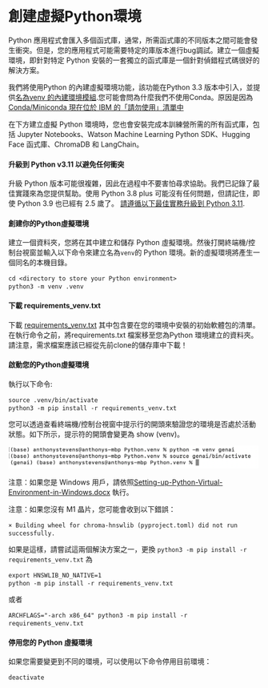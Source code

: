 # 創建虛擬Python環境
Python 應用程式會匯入多個函式庫，通常，所需函式庫的不同版本之間可能會發生衝突。但是，您的應用程式可能需要特定的庫版本進行bug調試。建立一個虛擬環境，即針對特定 Python 安裝的一套獨立的函式庫是一個針對偵錯程式碼很好的解決方案。

我們將使用Python 的內建虛擬環境功能，該功能在Python 3.3 版本中引入，並提供[名為venv 的內建環境模組](https://docs.python.org/3/tutorial/venv.html).您可能會問為什麼我們不使用Conda。原因是因為[Conda/Miniconda 現在位於 IBM 的「請勿使用」清單中](https://w3.ibm.com/w3publisher/ossc-process/exception-and-do-not-use)

在下方建立虛擬 Python 環境時，您也會安裝完成本訓練營所需的所有函式庫，包括 Jupyter Notebooks、Watson Machine Learning Python SDK、Hugging Face 函式庫、ChromaDB 和 LangChain。

#### 升級到 Python v3.11 以避免任何衝突
升級 Python 版本可能很複雜，因此在過程中不要害怕尋求協助。我們已記錄了最佳實踐來為您提供幫助。使用 Python 3.8 plus 可能沒有任何問題，但請記住，即使 Python 3.9 也已經有 2.5 歲了。 [請遵循以下最佳實務升級到 Python 3.11](upgrade-python.md).

#### 創建你的Python虛擬環境
建立一個資料夾，您將在其中建立和儲存 Python 虛擬環境。然後打開終端機/控制台視窗並輸入以下命令來建立名為`venv`的 Python 環境。新的虛擬環境將產生一個同名的本機目錄。

```
cd <directory to store your Python environment>
python3 -m venv .venv
```

#### 下載 requirements_venv.txt
下載 [requirements_venv.txt](./requirements_venv.txt) 其中包含要在您的環境中安裝的初始軟體包的清單。在執行命令之前，將requirements.txt 檔案移至您為Python 環境建立的資料夾。請注意，需求檔案應該已經從先前clone的儲存庫中下載！

#### 啟動您的Python虛擬環境
執行以下命令:
```
source .venv/bin/activate
python3 -m pip install -r requirements_venv.txt
```

您可以透過查看終端機/控制台視窗中提示行的開頭來驗證您的環境是否處於活動狀態。如下所示，提示符的開頭會變更為 show (venv)。

<p align="left">
  <img src="images/environment-activated-python.png" width="500"/>
</p>

注意：如果您是 Windows 用戶，請依照[Setting-up-Python-Virtual-Environment-in-Windows.docx](./Setting-up-Python-Virtual-Environment-in-Windows.docx) 執行。

注意：如果您沒有 M1 晶片，您可能會收到以下錯誤：
```
× Building wheel for chroma-hnswlib (pyproject.toml) did not run successfully.
```
如果是這樣，請嘗試這兩個解決方案之一，更換 `python3 -m pip install -r requirements_venv.txt` 為
```
export HNSWLIB_NO_NATIVE=1
python -m pip install -r requirements_venv.txt
```
或者
```
ARCHFLAGS="-arch x86_64" python3 -m pip install -r requirements_venv.txt
```

#### 停用您的 Python 虛擬環境
如果您需要變更到不同的環境，可以使用以下命令停用目前環境：
```
deactivate
```
